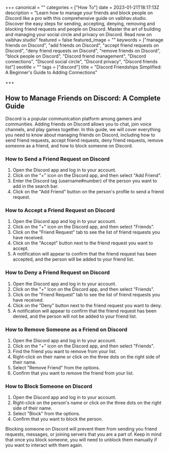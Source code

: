 +++
canonical = ""
categories = ["How To"]
date = 2023-01-21T18:17:13Z
description = "Learn how to manage your friends and block people on Discord like a pro with this comprehensive guide on vaibhav.studio. Discover the easy steps for sending, accepting, denying, removing and blocking friend requests and people on Discord. Master the art of building and managing your social circle and privacy on Discord. Read now on vaibhav.studio"
featured = false
featured_image = ""
keywords = ["manage friends on Discord", "add friends on Discord", "accept friend requests on Discord", "deny friend requests on Discord", "remove friends on Discord", "block people on Discord", "Discord friend management", "Discord connections", "Discord social circle", "Discord privacy", "Discord friends list"]
seotitle = ""
tags = ["discord"]
title = "Discord Friendships Simplified: A Beginner's Guide to Adding Connections"

+++
## How to Manage Friends on Discord: A Complete Guide

Discord is a popular communication platform among gamers and communities. Adding friends on Discord allows you to chat, join voice channels, and play games together. In this guide, we will cover everything you need to know about managing friends on Discord, including how to send friend requests, accept friend requests, deny friend requests, remove someone as a friend, and how to block someone on Discord.

### How to Send a Friend Request on Discord

1. Open the Discord app and log in to your account.
2. Click on the "+" icon on the Discord app, and then select "Add Friend".
3. Enter the Discord tag (username#number) of the person you want to add in the search bar.
4. Click on the "Add Friend" button on the person's profile to send a friend request.

### How to Accept a Friend Request on Discord

1. Open the Discord app and log in to your account.
2. Click on the "+" icon on the Discord app, and then select "Friends".
3. Click on the "Friend Request" tab to see the list of friend requests you have received.
4. Click on the "Accept" button next to the friend request you want to accept.
5. A notification will appear to confirm that the friend request has been accepted, and the person will be added to your friend list.

### How to Deny a Friend Request on Discord

1. Open the Discord app and log in to your account.
2. Click on the "+" icon on the Discord app, and then select "Friends".
3. Click on the "Friend Request" tab to see the list of friend requests you have received.
4. Click on the "Deny" button next to the friend request you want to deny.
5.  A notification will appear to confirm that the friend request has been denied, and the person will not be added to your friend list.

### How to Remove Someone as a Friend on Discord
1. Open the Discord app and log in to your account.
2. Click on the "+" icon on the Discord app, and then select "Friends".
3. Find the friend you want to remove from your list.
4. Right-click on their name or click on the three dots on the right side of their name.
5. Select "Remove Friend" from the options.
6. Confirm that you want to remove the friend from your list.

### How to Block Someone on Discord
1. Open the Discord app and log in to your account.
2. Right-click on the person's name or click on the three dots on the right side of their name.
3. Select "Block" from the options.
4. Confirm that you want to block the person.

Blocking someone on Discord will prevent them from sending you friend requests, messages, or joining servers that you are a part of. Keep in mind that once you block someone, you will need to unblock them manually if you want to interact with them again.